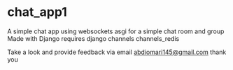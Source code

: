 # chat_app1
A simple chat app using websockets asgi for a simple chat room and group 
Made with Django 
requires django
          channels
          channels_redis
          
Take a look and provide feedback via email abdiomari145@gmail.com thank you
